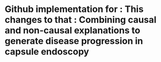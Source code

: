 # Github implementation for : This changes to that : Combining causal and non-causal explanations to generate disease progression in capsule endoscopy
